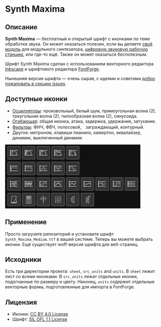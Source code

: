 # Synth Maxima

## Описание

**Synth Maxima** — бесплатный и открытый шрифт с иконками по теме обработки звука.
Он может оказаться полезен, если вы делаете [свой модуль](https://en.wikipedia.org/wiki/Modular_synthesizer#Types_of_modules) для модульного синтезатора, [цифровую звуковую рабочую станцию](https://en.wikipedia.org/wiki/Digital_audio_workstation), или где-то ещё. Также он может оказаться бесполезным.

Шрифт Synth Maxima сделан с использованием векторного редактора [Inkscape](https://inkscape.org/)
и шрифтового редактора [FontForge](https://fontforge.org/en-US/).

Нынешняя версия шрифта — очень сырая, с идеями и советами [добро пожаловать в секцию issues](https://github.com/6r1d/Synth-Maxima/issues).

## Доступные иконки

* [Осцилляторы](https://en.wikipedia.org/wiki/Electronic_oscillator): произвольный, белый шум, прямоугольная волна (2), треугольная волна (2), пилообразная волна (2), синусоида.
* [Огибающая](https://en.wikipedia.org/wiki/Envelope_(music)): общая иконка, атака, задержка, удержание, затухание.
* [Фильтры](https://en.wikipedia.org/wiki/High-pass_filter): ФНЧ, ФВЧ, полосовой,　заграждающий, контурный.
* Другое: метроном, клавиши пианино, камертон, эквалайзер, динамик, выключенный динамик

![](doc/demo.png)

## Применение

Просто загрузите репозиторий и установите шрифт `Synth_Maxima_Medium.ttf` в вашей системе.
Теперь вы можете выбрать иконки. Ещё существует woff-версия шрифта для веб-страниц.

## Исходники

Есть три директории проекта: `sheet`, `src_units` and `units`.
В `sheet` лежит лист со всеми иконками.
В `src_units` лежат отдельные иконки, подогнанные по размеру и цвету.
Наконец, `units` содержит отдельные векторные формы, подготовленные для импорта в FontForge.

## Лицензия

* Иконки: [CC BY 4.0 License](https://creativecommons.org/licenses/by/4.0/)
* Шрифт: [SIL OFL 1.1 License](https://scripts.sil.org/cms/scripts/page.php?site_id=nrsi&id=OFL)
